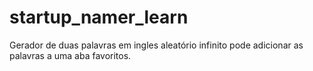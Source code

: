 # startup_namer_learn

Gerador de duas palavras em ingles aleatório infinito
pode adicionar as palavras a uma aba favoritos.
